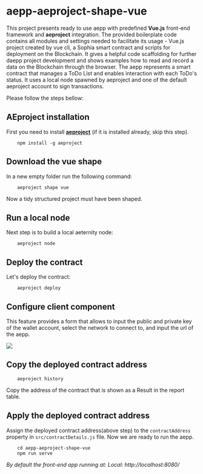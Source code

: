 # aepp-aeproject-shape-vue
This project presents ready to use aepp with predefined **Vue.js** front-end framework and **aeproject** integration.
The provided boilerplate code contains all modules and settings needed to facilitate its usage - Vue.js project created by vue cli, a Sophia smart contract and scripts for deployment on the Blockchain.
It gives a helpful code scaffolding for further daepp project development and shows examples how to read and record a data on the Blockchain through the browser.
The aepp represents a smart contract that manages a ToDo List and enables interaction with each ToDo's status. It uses a local node spawned by aeproject and one of the default aeproject account to sign transactions. 

Please follow the steps bellow:



## AEproject installation

First you need to install **[aeproject](https://github.com/aeternity/aepp-aeproject-js)** (if it is installed already, skip this step).
```
    npm install -g aeproject
```

## Download the vue shape

In a new empty folder run the following command:

```
    aeproject shape vue
```

Now a tidy structured project must have been shaped. 

## Run a local node
Next step is to build a local aeternity node:

```
    aeproject node
```

## Deploy the contract
Let's deploy the contract:
```
    aeproject deploy
```

## Configure client component

This feature provides a form that allows to input the public and
private key of the wallet account, select the network to connect to, and input
the url of the aepp.

![](https://i.imgur.com/7WEWDEF.gif)

## Copy the deployed contract address

```
    aeproject history
```
Copy the address of the contract that is shown as a Result in the report table.

## Apply the deployed contract address

Assign the deployed contract address(above step) to the `contractAddress` property in `src/contractDetails.js` file.
Now we are ready to run the aepp.

```
    cd aepp-aeproject-shape-vue
    npm run serve
```

*By default the front-end app running at: Local:   http://localhost:8080/*
